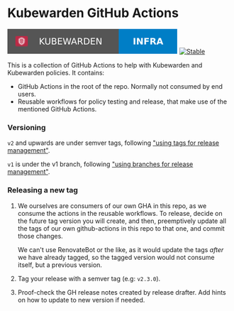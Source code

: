 # Kubewarden GitHub Actions
[![Kubewarden Infra Repository](https://github.com/kubewarden/community/blob/main/badges/kubewarden-infra.svg)](https://github.com/kubewarden/community/blob/main/REPOSITORIES.md#infra-scope)
[![Stable](https://img.shields.io/badge/status-stable-brightgreen?style=for-the-badge)](https://github.com/kubewarden/community/blob/main/REPOSITORIES.md#stable)

This is a collection of GitHub Actions to help with Kubewarden and Kubewarden
policies. It contains:
- GitHub Actions in the root of the repo. Normally not consumed by end users.
- Reusable workflows for policy testing and release, that make use of the
  mentioned GitHub Actions.

### Versioning

`v2` and upwards are under semver tags, following ["using tags for release
management"](https://docs.github.com/en/actions/creating-actions/about-custom-actions#using-tags-for-release-management).

`v1` is under the v1 branch, following ["using branches for release
management"](https://docs.github.com/en/actions/creating-actions/about-custom-actions#using-branches-for-release-management).

### Releasing a new tag

1. We ourselves are consumers of our own GHA in this repo, as we
   consume the actions in the reusable workflows. To release, decide on the
   future tag version you will create, and then, preemptively update all the
   tags of our own github-actions in this repo to that one, and commit those changes.
   
   We can't use RenovateBot or the like, as it would update the tags *after* we
   have already tagged, so the tagged version would not consume itself, but a
   previous version.
1. Tag your release with a semver tag (e.g: `v2.3.0`).
1. Proof-check the GH release notes created by release drafter. Add hints on how
   to update to new version if needed.
